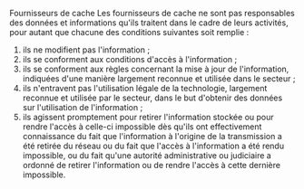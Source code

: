 Fournisseurs de cache
Les fournisseurs de cache ne sont pas responsables des données et informations qu'ils traitent dans le cadre de leurs activités, pour autant que chacune des conditions suivantes soit remplie :
1. ils ne modifient pas l'information ;
1. ils se conforment aux conditions d'accès à l'information ;
1. ils se conforment aux règles concernant la mise à jour de l'information, indiquées d'une manière largement reconnue et utilisée dans le secteur ;
1. ils n'entravent pas l'utilisation légale de la technologie, largement reconnue et utilisée par le secteur, dans le but d'obtenir des données sur l'utilisation de l'information ;
1. ils agissent promptement pour retirer l'information stockée ou pour rendre l'accès à celle-ci impossible dès qu'ils ont effectivement connaissance du fait que l'information à l'origine de la transmission a été retirée du réseau ou du fait que l'accès à l'information a été rendu impossible, ou du fait qu'une autorité administrative ou judiciaire a ordonné de retirer l'information ou de rendre l'accès à cette dernière impossible.